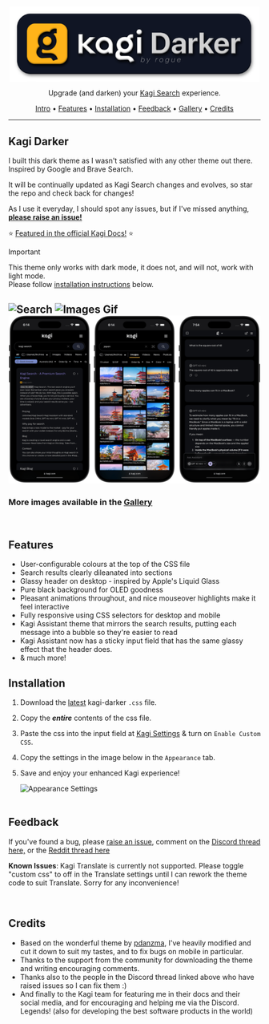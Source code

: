 <p align="center">
 <img alt="Kagi Darker logo" src="images/LogoCaption.png" width=500 align="center">
</p>

<p align="center">Upgrade (and darken) your <a href="https://kagi.com/">Kagi Search</a> experience.</p>

<p align="center"><a href="#kagi-darker">Intro</a> &bull; <a href="#features">Features</a> &bull; <a href="#installation">Installation</a> &bull; <a href="#feedback">Feedback</a> &bull; <a href="GALLERY.md">Gallery</a> &bull; <a href="#credits">Credits</a></p>

-----

## Kagi Darker

I built this dark theme as I wasn't satisfied with any other theme out there. Inspired by Google and Brave Search.

It will be continually updated as Kagi Search changes and evolves, so star the repo and check back for changes!

As I use it everyday, I should spot any issues, but if I've missed anything, **[please raise an issue!](https://github.com/realrogue/kagi-darker/issues)**

⭐️ [Featured in the official Kagi Docs!](https://help.kagi.com/kagi/features/custom-css.html#kagi-darker) ⭐️

> [!IMPORTANT]
> This theme only works with dark mode, it does not, and will not, work with light mode. <br>
> Please follow [installation instructions](#installation) below.

![Search](images/search.gif)
![Images Gif](images/images.gif)
![iPhone](images/iphone.png)
---

### More images available in the [Gallery](GALLERY.md)

<br>

## Features

* User-configurable colours at the top of the CSS file
* Search results clearly dileanated into sections
* Glassy header on desktop - inspired by Apple's Liquid Glass
* Pure black background for OLED goodness
* Pleasant animations throughout, and nice mouseover highlights make it feel interactive
* Fully responsive using CSS selectors for desktop and mobile
* Kagi Assistant theme that mirrors the search results, putting each message into a bubble so they're easier to read
* Kagi Assistant now has a sticky input field that has the same glassy effect that the header does.
* & much more!

## Installation

1. Download the [latest](https://github.com/realrogue/kagi-darker/releases/latest) kagi-darker `.css` file.
2. Copy the ***entire*** contents of the css file.
3. Paste the css into the input field at [Kagi Settings](https://kagi.com/settings?p=custom_css) & turn on `Enable Custom CSS`.
4. Copy the settings in the image below in the `Appearance` tab.
5. Save and enjoy your enhanced Kagi experience!

   ![Appearance Settings](images/settings.jpg)
<br><br>


## Feedback

If you've found a bug, please [raise an issue](https://github.com/realrogue/kagi-darker/issues), comment on the [Discord thread here,](https://discord.com/channels/1256077108111868035/1298129343683493948) or the [Reddit thread here](https://www.reddit.com/r/SearchKagi/comments/1lmzzz4/dark_kagi_theme_inspired_by_liquid_glass_google/)

**Known Issues**: Kagi Translate is currently not supported. Please toggle "custom css" to off in the Translate settings until I can rework the theme code to suit Translate. Sorry for any inconvenience!

<br>

## Credits

- Based on the wonderful theme by [pdanzma](https://github.com/pdanzma/kagi-css), I've heavily modified and cut it down to suit my tastes, and to fix bugs on mobile in particular.
- Thanks to the support from the community for downloading the theme and writing encouraging comments.
- Thanks also to the people in the Discord thread linked above who have raised issues so I can fix them :)
- And finally to the Kagi team for featuring me in their docs and their social media, and for encouraging and helping me via the Discord. Legends! (also for developing the best software products in the world)

